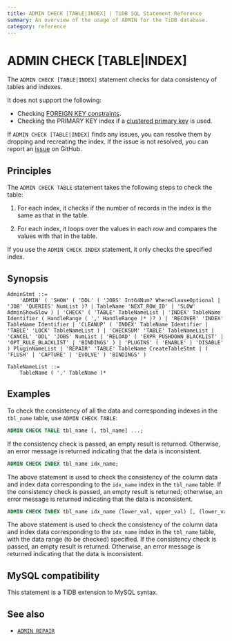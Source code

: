 ```yaml
---
title: ADMIN CHECK [TABLE|INDEX] | TiDB SQL Statement Reference
summary: An overview of the usage of ADMIN for the TiDB database.
category: reference
---
```


# ADMIN CHECK [TABLE|INDEX]

The `ADMIN CHECK [TABLE|INDEX]` statement checks for data consistency of tables and indexes.

It does not support the following:

- Checking [FOREIGN KEY constraints](/foreign-key.md).
- Checking the PRIMARY KEY index if a [clustered primary key](/clustered-indexes.md) is used.

If `ADMIN CHECK [TABLE|INDEX]` finds any issues, you can resolve them by dropping and recreating the index. If the issue is not resolved, you can report an [issue](https://github.com/pingcap/tidb/issues/new/choose) on GitHub.

## Principles

The `ADMIN CHECK TABLE` statement takes the following steps to check the table:

1. For each index, it checks if the number of records in the index is the same as that in the table.

2. For each index, it loops over the values in each row and compares the values with that in the table.

If you use the `ADMIN CHECK INDEX` statement, it only checks the specified index.

## Synopsis

```ebnf+diagram
AdminStmt ::=
    'ADMIN' ( 'SHOW' ( 'DDL' ( 'JOBS' Int64Num? WhereClauseOptional | 'JOB' 'QUERIES' NumList )? | TableName 'NEXT_ROW_ID' | 'SLOW' AdminShowSlow ) | 'CHECK' ( 'TABLE' TableNameList | 'INDEX' TableName Identifier ( HandleRange ( ',' HandleRange )* )? ) | 'RECOVER' 'INDEX' TableName Identifier | 'CLEANUP' ( 'INDEX' TableName Identifier | 'TABLE' 'LOCK' TableNameList ) | 'CHECKSUM' 'TABLE' TableNameList | 'CANCEL' 'DDL' 'JOBS' NumList | 'RELOAD' ( 'EXPR_PUSHDOWN_BLACKLIST' | 'OPT_RULE_BLACKLIST' | 'BINDINGS' ) | 'PLUGINS' ( 'ENABLE' | 'DISABLE' ) PluginNameList | 'REPAIR' 'TABLE' TableName CreateTableStmt | ( 'FLUSH' | 'CAPTURE' | 'EVOLVE' ) 'BINDINGS' )

TableNameList ::=
    TableName ( ',' TableName )*
```

## Examples

To check the consistency of all the data and corresponding indexes in the `tbl_name` table, use `ADMIN CHECK TABLE`:


```sql
ADMIN CHECK TABLE tbl_name [, tbl_name] ...;
```

If the consistency check is passed, an empty result is returned. Otherwise, an error message is returned indicating that the data is inconsistent.


```sql
ADMIN CHECK INDEX tbl_name idx_name;
```

The above statement is used to check the consistency of the column data and index data corresponding to the `idx_name` index in the `tbl_name` table. If the consistency check is passed, an empty result is returned; otherwise, an error message is returned indicating that the data is inconsistent.


```sql
ADMIN CHECK INDEX tbl_name idx_name (lower_val, upper_val) [, (lower_val, upper_val)] ...;
```

The above statement is used to check the consistency of the column data and index data corresponding to the `idx_name` index in the `tbl_name` table, with the data range (to be checked) specified. If the consistency check is passed, an empty result is returned. Otherwise, an error message is returned indicating that the data is inconsistent.

## MySQL compatibility

This statement is a TiDB extension to MySQL syntax.

## See also

* [`ADMIN REPAIR`](/sql-statements/sql-statement-admin.md#admin-repair-statement)